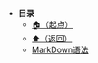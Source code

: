 * **目录**
  * [🏠（起点）](/study/README)
  * [⬆️（返回）](/study/Java后端/README)
  * [MarkDown语法](/study/Java后端/00-MarkDown/MarkDown语法)